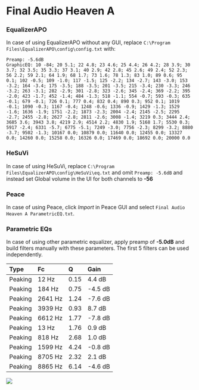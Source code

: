 # Final Audio Heaven A

### EqualizerAPO
In case of using EqualizerAPO without any GUI, replace `C:\Program Files\EqualizerAPO\config\config.txt`
with:
```
Preamp: -5.6dB
GraphicEQ: 10 -84; 20 5.1; 22 4.8; 23 4.6; 25 4.4; 26 4.2; 28 3.9; 30 3.7; 32 3.5; 35 3.3; 37 3.1; 40 2.9; 42 2.8; 45 2.6; 49 2.4; 52 2.3; 56 2.2; 59 2.1; 64 1.9; 68 1.7; 73 1.6; 78 1.3; 83 1.0; 89 0.6; 95 0.1; 102 -0.5; 109 -1.0; 117 -1.5; 125 -2.2; 134 -2.7; 143 -3.0; 153 -3.2; 164 -3.4; 175 -3.5; 188 -3.5; 201 -3.5; 215 -3.4; 230 -3.3; 246 -3.2; 263 -3.1; 282 -2.9; 301 -2.8; 323 -2.6; 345 -2.4; 369 -2.2; 395 -2.0; 423 -1.7; 452 -1.4; 484 -1.3; 518 -1.1; 554 -0.7; 593 -0.3; 635 -0.1; 679 -0.1; 726 0.1; 777 0.4; 832 0.4; 890 0.3; 952 0.1; 1019 -0.1; 1090 -0.3; 1167 -0.4; 1248 -0.6; 1336 -0.9; 1429 -1.3; 1529 -1.6; 1636 -1.9; 1751 -2.2; 1873 -2.3; 2004 -2.4; 2145 -2.5; 2295 -2.7; 2455 -2.8; 2627 -2.8; 2811 -2.6; 3008 -1.4; 3219 0.3; 3444 2.4; 3685 3.6; 3943 3.8; 4219 2.9; 4514 2.2; 4830 1.9; 5168 1.7; 5530 0.3; 5917 -2.4; 6331 -5.7; 6775 -5.1; 7249 -3.0; 7756 -2.3; 8299 -3.2; 8880 -3.7; 9502 -1.3; 10167 0.0; 10879 0.0; 11640 0.0; 12455 0.0; 13327 0.0; 14260 0.0; 15258 0.0; 16326 0.0; 17469 0.0; 18692 0.0; 20000 0.0
```

### HeSuVi
In case of using HeSuVi, replace `C:\Program Files\EqualizerAPO\config\HeSuVi\eq.txt` and omit `Preamp:
-5.6dB` and instead set Global volume in the UI for both channels to **-56**

### Peace
In case of using Peace, click *Import* in Peace GUI and select `Final Audio Heaven A ParametricEQ.txt`.

### Parametric EQs
In case of using other parametric equalizer, apply preamp of **-5.0dB** and build filters manually with
these parameters. The first 5 filters can be used independently.

| Type    | Fc      |    Q | Gain    |
|:--------|:--------|:-----|:--------|
| Peaking | 12 Hz   | 0.15 | 4.4 dB  |
| Peaking | 184 Hz  | 0.75 | -4.5 dB |
| Peaking | 2641 Hz | 1.24 | -7.6 dB |
| Peaking | 3939 Hz | 0.93 | 8.7 dB  |
| Peaking | 6612 Hz | 1.77 | -7.8 dB |
| Peaking | 13 Hz   | 1.76 | 0.9 dB  |
| Peaking | 818 Hz  | 2.68 | 1.0 dB  |
| Peaking | 1599 Hz | 4.24 | -0.8 dB |
| Peaking | 8705 Hz | 2.32 | 2.1 dB  |
| Peaking | 8865 Hz | 6.14 | -4.6 dB |

![](https://raw.githubusercontent.com/jaakkopasanen/AutoEq/master/results/innerfidelity/sbaf-serious/Final%20Audio%20Heaven%20A/Final%20Audio%20Heaven%20A.png)